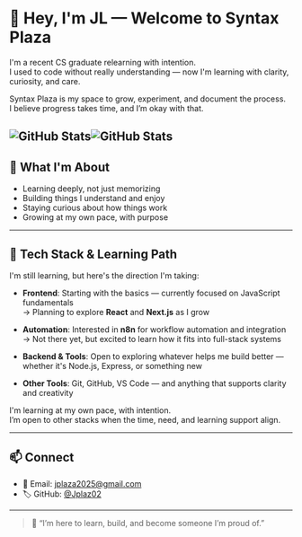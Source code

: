 # 👋 Hey, I'm JL — Welcome to Syntax Plaza

I'm a recent CS graduate relearning with intention.  
I used to code without really understanding — now I'm learning with clarity, curiosity, and care.

Syntax Plaza is my space to grow, experiment, and document the process.  
I believe progress takes time, and I’m okay with that.

![GitHub Stats](https://github-readme-stats.vercel.app/api?username=Jplaz02&theme=radical&show_icons=true&hide_border=true&count_private=true)![GitHub Stats](https://streak-stats.demolab.com?user=Jplaz02&theme=radical&hide_border=true)
---

## 🌱 What I'm About

- Learning deeply, not just memorizing
- Building things I understand and enjoy
- Staying curious about how things work
- Growing at my own pace, with purpose

---

## 🧰 Tech Stack & Learning Path

I'm still learning, but here's the direction I'm taking:

- **Frontend**: Starting with the basics — currently focused on JavaScript fundamentals  
  → Planning to explore **React** and **Next.js** as I grow

- **Automation**: Interested in **n8n** for workflow automation and integration  
  → Not there yet, but excited to learn how it fits into full-stack systems

- **Backend & Tools**: Open to exploring whatever helps me build better — whether it's Node.js, Express, or something new

- **Other Tools**: Git, GitHub, VS Code — and anything that supports clarity and creativity

I'm learning at my own pace, with intention.  
I’m open to other stacks when the time, need, and learning support align.

---

## 📫 Connect

- 📧 Email: jplaza2025@gmail.com
- 🏷️ GitHub: [@Jplaz02](https://github.com/Jplaz02)

---

> 🌿 “I’m here to learn, build, and become someone I’m proud of.”
